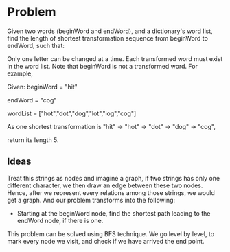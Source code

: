 # Problem

Given two words (beginWord and endWord), and a dictionary's word list, find the length of shortest transformation sequence from beginWord to endWord, such that:

Only one letter can be changed at a time.
Each transformed word must exist in the word list. Note that beginWord is not a transformed word.
For example,

Given:
beginWord = "hit"

endWord = "cog"

wordList = ["hot","dot","dog","lot","log","cog"]

As one shortest transformation is "hit" -> "hot" -> "dot" -> "dog" -> "cog",

return its length 5.

## Ideas

Treat this strings as nodes and imagine a graph, if two strings has only one different character, we then draw an edge between these two nodes.
Hence, after we represent every relations among those strings, we would get a graph. And our problem transforms into the following:

* Starting at the beginWord node, find the shortest path leading to the endWord node, if there is one.

This problem can be solved using BFS technique. We go level by level, to mark every node we visit, and check if we have arrived the end point.

